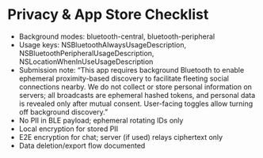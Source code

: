 ﻿# Privacy & App Store Checklist

- Background modes: bluetooth-central, bluetooth-peripheral
- Usage keys: NSBluetoothAlwaysUsageDescription, NSBluetoothPeripheralUsageDescription, NSLocationWhenInUseUsageDescription
- Submission note: “This app requires background Bluetooth to enable ephemeral proximity-based discovery to facilitate fleeting social connections nearby. We do not collect or store personal information on servers; all broadcasts are ephemeral hashed tokens, and personal data is revealed only after mutual consent. User-facing toggles allow turning off background discovery.”
- No PII in BLE payload; ephemeral rotating IDs only
- Local encryption for stored PII
- E2E encryption for chat; server (if used) relays ciphertext only
- Data deletion/export flow documented

